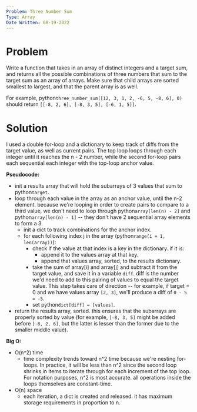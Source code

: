 ```yaml
---
Problem: Three Number Sum
Type: Array
Date Written: 08-19-2022
---
```


# Problem
Write a function that takes in an array of distinct integers and a target sum, and returns all the possible combinations of three numbers that sum to the target sum as an array of arrays. Make sure that child arrays are sorted smallest to largest, and that the parent array is as well.

For example, python```three_number_sum([12, 3, 1, 2, -6, 5, -8, 6], 0)``` should return ```[[-8, 2, 6], [-8, 3, 5], [-6, 1, 5]]```.

# Solution
I used a double for-loop and a dictionary to keep track of diffs from the target value, as well as current pairs. The top loop loops through each integer until it reaches the n - 2 number, while the second for-loop pairs each sequential each integer with the top-loop anchor value. 

**Pseudocode:**
- init a results array that will hold the subarrays of 3 values that sum to python```target```.
- loop through each value in the array as an anchor value, until the n-2 element. because we're looping in order to create pairs to compare to a third value, we don't need to loop through python```array[len(n) - 2]``` and python```array[len(n) - 1]``` -- they don't have 2 sequential array elements to form a 3.
  - init a dict to track combinations for the anchor index.
  - for each following index j in the array (python```range(i + 1, len(array))```):
    - check if the value at that index is a key in the dictionary. if it is:
      - append it to the values array at that key.
      - append that values array, sorted, to the results dictionary.
    - take the sum of array[i] and array[j] and subtract it from the target value, and save it in a variable ```diff```. diff is the number we'd need to add to this pairing of values to equal the target value. This step takes care of direction -- for example, if target = 0 and we have values array ```[2, 3]```, we'll produce a diff of ```0 - 5 = -5```.
    - set python```dict[diff] = [values]```.
- return the results array, sorted. this ensures that the subarrays are properly sorted by value (for example, ```[-8, 3, 5]``` might be added before ```[-8, 2, 6]```, but the latter is lesser than the former due to the smaller middle value).

**Big O:**
- O(n^2) time
  - time complexity trends toward n^2 time because we're nesting for-loops. In practice, it will be less than n^2 since the second loop shrinks in items to iterate through for each increment of the top loop. For notation purposes, n^2 is most accurate. all operations inside the loops themselves are constant-time.
- O(n) space
  - each iteration, a dict is created and released. it has maximum storage requirements in proportion to n.